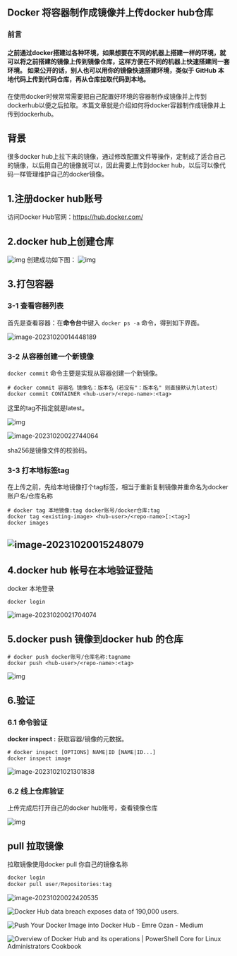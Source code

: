 ## Docker 将容器制作成镜像并上传docker hub仓库

### 前言

#### 之前通过docker搭建过各种环境，如果想要在不同的机器上搭建一样的环境，就可以将之前搭建的镜像上传到镜像仓库，这样方便在不同的机器上快速搭建同一套环境。 如果公开的话，别人也可以用你的镜像快速搭建环境，类似于 GitHub 本地代码上传到代码仓库，再从仓库拉取代码到本地。

在使用docker时候常常需要把自己配置好环境的容器制作成镜像并上传到dockerhub以便之后拉取。本篇文章就是介绍如何将docker容器制作成镜像并上传到dockerhub。

## 背景

很多docker hub上拉下来的镜像，通过修改配置文件等操作，定制成了适合自己的镜像，以后用自己的镜像就可以，因此需要上传到docker hub，以后可以像代码一样管理维护自己的docker镜像。

## 1.注册docker hub账号

访问Docker Hub官网：https://hub.docker.com/

## 2.docker hub上创建仓库

![img](./docker上传镜像.assets/1606616-20220322184846620-385055832.png)
创建成功如下图：
![img](./docker上传镜像.assets/1606616-20220322184901964-1467112222.png)

## 3.打包容器

### 3-1 查看容器列表

首先是查看容器：在**命令台**中键入 `docker ps -a` 命令，得到如下界面。

![image-20231020014448189](./docker上传镜像.assets/image-20231020014448189.png)

### 3-2 从容器创建一个新镜像

`docker commit` 命令主要是实现从容器创建一个新镜像。

```shell
# docker commit 容器名 镜像名：版本名（若没有"：版本名" 则直接默认为latest）
docker commit CONTAINER <hub-user>/<repo-name>:<tag>
```

这里的tag不指定就是latest。

![img](./docker上传镜像.assets/image-20231020022927684.png)

![image-20231020022744064](./docker上传镜像.assets/image-20231020022744064.png)

sha256是镜像文件的校验码。

### 3-3 打本地标签tag

在上传之前，先给本地镜像打个tag标签，相当于重新复制镜像并重命名为docker账户名/仓库名称

```shell
# docker tag 本地镜像:tag docker账号/docker仓库:tag
docker tag <existing-image> <hub-user>/<repo-name>[:<tag>]
docker images
```

## ![image-20231020015248079](./docker上传镜像.assets/image-20231020015248079.png)

## 4.docker hub 帐号在本地验证登陆

docker 本地登录

```shell
docker login
```

![image-20231020021704074](./docker上传镜像.assets/image-20231020021704074.png)

## 5.docker push 镜像到docker hub 的仓库

```shell
# docker push docker账号/仓库名称:tagname
docker push <hub-user>/<repo-name>:<tag>
```

![img](./docker上传镜像.assets/1606616-20220322184941845-1720317000.png)

## 6.验证

### 6.1 命令验证

**docker inspect :** 获取容器/镜像的元数据。

```shell
# docker inspect [OPTIONS] NAME|ID [NAME|ID...]
docker inspect image
```

![image-20231021021301838](./docker上传镜像.assets/image-20231021021301838.png)

### 6.2 线上仓库验证

 上传完成后打开自己的docker hub账号，查看镜像仓库 

![img](./docker上传镜像.assets/1606616-20220322185007416-681271531.png)

## pull 拉取镜像

拉取镜像使用docker pull 你自己的镜像名称

```javascript
docker login
docker pull user/Repositories:tag
```

![image-20231020022420535](./docker上传镜像.assets/image-20231020022420535.png)

![Docker Hub data breach exposes data of 190,000 users.](./docker上传镜像.assets/docker-hub-security-breach.jpg)

![Push Your Docker Image into Docker Hub - Emre Ozan - Medium](./docker上传镜像.assets/1SJ6Me2lPu0PlNmN1KhAokQ.png)

![Overview of Docker Hub and its operations | PowerShell Core for Linux  Administrators Cookbook](./docker上传镜像.assets/01327d92-d3d2-4354-98bb-2a443adad38d.png)

